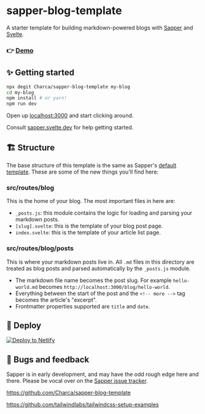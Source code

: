 # sapper-blog-template

A starter template for building markdown-powered blogs with [Sapper](https://github.com/sveltejs/sapper) and [Svelte](https://github.com/sveltejs/svelte).

### 👉 [Demo](https://sapper-blog-template.netlify.com/)

## ✨ Getting started

```bash
npx degit Charca/sapper-blog-template my-blog
cd my-blog
npm install # or yarn!
npm run dev
```

Open up [localhost:3000](http://localhost:3000) and start clicking around.

Consult [sapper.svelte.dev](https://sapper.svelte.dev) for help getting started.

## 🏗 Structure

The base structure of this template is the same as Sapper's [default template](https://github.com/sveltejs/sapper-template/). These are some of the new things you'll find here:

### src/routes/blog

This is the home of your blog. The most important files in here are:

- `_posts.js`: this module contains the logic for loading and parsing your markdown posts.
- `[slug].svelte`: this is the template of your blog post page.
- `index.svelte`: this is the template of your article list page.

### src/routes/blog/posts

This is where your markdown posts live in. All `.md` files in this directory are treated as blog posts and parsed automatically by the `_posts.js` module.

- The markdown file name becomes the post slug. For example `hello-world.md` becomes `http://localhost:3000/blog/hello-world`.
- Everything between the start of the post and the `<!-- more -->` tag becomes the article's "excerpt".
- Frontmatter properties supported are `title` and `date`.

## 🚀 Deploy

[![Deploy to Netlify](https://www.netlify.com/img/deploy/button.svg)](https://app.netlify.com/start/deploy?repository=https://github.com/Charca/sapper-blog-template)


## 🐛 Bugs and feedback

Sapper is in early development, and may have the odd rough edge here and there. Please be vocal over on the [Sapper issue tracker](https://github.com/sveltejs/sapper/issues).


https://github.com/Charca/sapper-blog-template

https://github.com/tailwindlabs/tailwindcss-setup-examples